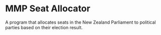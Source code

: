 # MMP Seat Allocator
A program that allocates seats in the New Zealand Parliament to political parties based on their election result.
